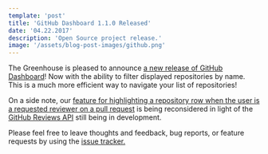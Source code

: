 ```yaml
---
template: 'post'
title: 'GitHub Dashboard 1.1.0 Released'
date: '04.22.2017' 
description: 'Open Source project release.'
image: '/assets/blog-post-images/github.png'
---
```


The Greenhouse is pleased to announce <a href="https://github.com/thescientist13/github-dashboard/releases/tag/1.1.0" target="_blank" rel="noopener" onclick="getOutboundLink('https://github.com/thescientist13/github-dashboard/releases/tag/1.1.0');">a new release of GitHub Dashboard</a>! Now with the ability to filter displayed repositories by name.  This is a much more efficient way to navigate your list of repositories!

On a side note, our <a href="https://github.com/thescientist13/github-dashboard/issues/104" target="_blank" rel="noopener" onclick="getOutboundLink('https://github.com/thescientist13/github-dashboard/issues/104');">feature for highlighting a repository row when the user is a requested reviewer on a pull request</a> is being reconsidered in light of the <a href="https://developer.github.com/v3/pulls/reviews/" target="_blank" rel="noopener" onclick="getOutboundLink('https://developer.github.com/v3/pulls/reviews/');">GitHub Reviews API</a> still being in development.

Please feel free to leave thoughts and feedback, bug reports, or feature requests by using the <a href="https://github.com/thescientist13/github-dashboard/issues" target="_blank" rel="noopener" onclick="getOutboundLink('https://github.com/thescientist13/github-dashboard/issues');">issue tracker.</a>
